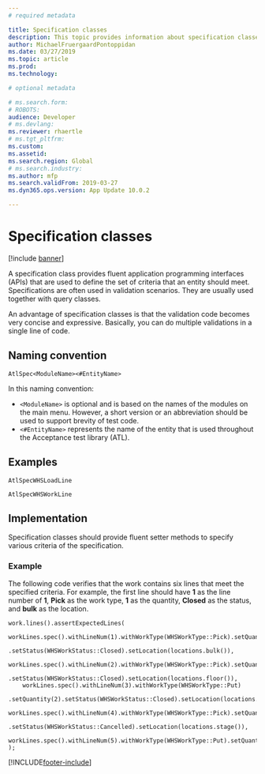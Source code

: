 ```yaml
---
# required metadata

title: Specification classes
description: This topic provides information about specification classes.
author: MichaelFruergaardPontoppidan
ms.date: 03/27/2019
ms.topic: article
ms.prod: 
ms.technology: 

# optional metadata

# ms.search.form: 
# ROBOTS: 
audience: Developer
# ms.devlang: 
ms.reviewer: rhaertle
# ms.tgt_pltfrm: 
ms.custom: 
ms.assetid: 
ms.search.region: Global
# ms.search.industry: 
ms.author: mfp
ms.search.validFrom: 2019-03-27
ms.dyn365.ops.version: App Update 10.0.2

---
```


# Specification classes

[!include [banner](../includes/banner.md)]

A specification class provides fluent application programming interfaces (APIs) that are used to define the set of criteria that an entity should meet. Specifications are often used in validation scenarios. They are usually used together with query classes.

An advantage of specification classes is that the validation code becomes very concise and expressive. Basically, you can do multiple validations in a single line of code.

## Naming convention

`AtlSpec<ModuleName><#EntityName>`

In this naming convention:

- `<ModuleName>` is optional and is based on the names of the modules on the main menu. However, a short version or an abbreviation should be used to support brevity of test code.
- `<#EntityName>` represents the name of the entity that is used throughout the Acceptance test library (ATL).

## Examples

```Console
AtlSpecWHSLoadLine

AtlSpecWHSWorkLine
```

## Implementation

Specification classes should provide fluent setter methods to specify various criteria of the specification.

### Example

The following code verifies that the work contains six lines that meet the specified criteria. For example, the first line should have **1** as the line number of **1**, **Pick** as the work type, **1** as the quantity, **Closed** as the status, and **bulk** as the location.

```xpp
work.lines().assertExpectedLines(
    workLines.spec().withLineNum(1).withWorkType(WHSWorkType::Pick).setQuantity(1)
        .setStatus(WHSWorkStatus::Closed).setLocation(locations.bulk()),
    workLines.spec().withLineNum(2).withWorkType(WHSWorkType::Pick).setQuantity(1)
        .setStatus(WHSWorkStatus::Closed).setLocation(locations.floor()),
    workLines.spec().withLineNum(3).withWorkType(WHSWorkType::Put)
        .setQuantity(2).setStatus(WHSWorkStatus::Closed).setLocation(locations.stage()),
    workLines.spec().withLineNum(4).withWorkType(WHSWorkType::Pick).setQuantity(2)
        .setStatus(WHSWorkStatus::Cancelled).setLocation(locations.stage()),
    workLines.spec().withLineNum(5).withWorkType(WHSWorkType::Put).setQuantity(2).setStatus(WHSWorkStatus::Cancelled)
);
```


[!INCLUDE[footer-include](../../../includes/footer-banner.md)]